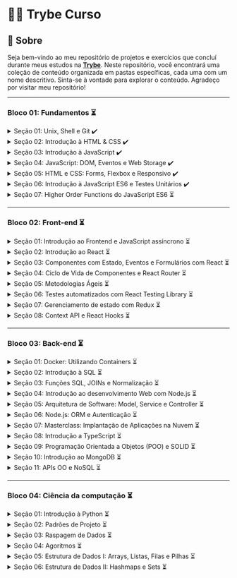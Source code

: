 # 👨‍💻 Trybe Curso
## 📌 Sobre

Seja bem-vindo ao meu repositório de projetos e exercícios que concluí durante meus estudos na [**Trybe**](https://www.betrybe.com/). Neste repositório, você encontrará uma coleção de conteúdo organizada em pastas específicas, cada uma com um nome descritivo. Sinta-se à vontade para explorar o conteúdo. Agradeço por visitar meu repositório!

---

### Bloco 01: Fundamentos ⏳

<details>
  <summary>Seção 01: Unix, Shell e Git ✔️</summary></br>

  - [x] Dia 01: Unix & Shell
  - [x] Dia 02: Git - O que é e para que serve
  - [x] Dia 03: Git & GitHub - Entendendo os comandos
</details>

<details>
  <summary>Seção 02: Introdução à HTML & CSS ✔️</summary></br>

  - [x] Dia 01: HTML & CSS - Estruturas de página
  - [x] Dia 02: HTML & CSS - Primeiros passos em CSS
  - [x] Dia 03: HTML & CSS - Seletores e posicionamento
  - [x] Dia 04: HTML Semântico
</details>

<details>
  <summary>Seção 03: Introdução à JavaScript ✔️</summary></br>

  - [x] Dia 01: JavaScript - Primeiros passos
  - [x] Dia 02: JavaScript - Array e loop For
  - [x] Dia 03: JavaScript - Funções
  - [x] Dia 04: JavaScript - Objetos
  - [x] Dia 05: JavaScript ES6 - let, const, arrow functions e template literals
</details>

<details>
  <summary>Seção 04: JavaScript: DOM, Eventos e Web Storage ✔️</summary></br>

  - [x] Dia 01: JavaScript - DOM e seletores
  - [x] Dia 02: JavaScript - Trabalhando com elementos
  - [x] Dia 03: JavaScript - Eventos
  - [x] Dia 04: JavaScript - Web Storage
</details>

<details>
  <summary>Seção 05: HTML e CSS: Forms, Flexbox e Responsivo ✔️</summary></br>

  - [x] Dia 01: HTML & CSS - Forms
  - [x] Dia 02: Bibliotecas JavaScript e Frameworks CSS
  - [x] Dia 03: CSS Flexbox - Parte 1
  - [x] Dia 04: CSS Flexbox - Parte 2
  - [x] Dia 05: CSS Responsivo - Mobile First
</details>

<details>
  <summary>Seção 06: Introdução à JavaScript ES6 e Testes Unitários ✔️</summary></br>

  - [x] Dia 01: Fluxo de exceções e manipulação de objetos
  - [x] Dia 02: Primeiros passos em Jest
  - [x] Dia 03: Matchers e cobertura de código
</details>

<details>
  <summary>Seção 07: Higher Order Functions do JavaScript ES6 ⏳</summary></br>

  - [x] Dia 01: Introdução a Higher Order Functions 
  - [x] Dia 02: Higher Order Functions - sort e map
  - [ ] Dia 03: Higher Order Functions - filter e reduce
  - [ ] Dia 04: JavaScript ES6 - spread operator, rest parameters e object destructuring
  - [ ] Dia 05: JavaScript ES6 - Array destructuring, Default destructuring, Object property shorthand e fault parameters
</details>

---

### Bloco 02: Front-end ⏳

<details>
  <summary>Seção 01: Introdução ao Frontend e JavaScript assíncrono ⏳</summary></br>

  - [ ] Dia 01: Ambiente de desenvolvimento
  - [ ] Dia 02: JavaScript Assíncrono - Promises e fetch
  - [ ] Dia 03: Prática - Casa de câmbio
  - [ ] Dia 04: Async, await e testes assíncronos 
</details>

<details>
  <summary>Seção 02: Introdução ao React ⏳</summary></br>

  - [ ] Dia 01: 'Hello, world!' no React!
  - [ ] Dia 02: Componentes React
</details>

<details>
  <summary>Seção 03: Componentes com Estado, Eventos e Formulários com React ⏳</summary></br>

  - [ ] Dia 01: Componentes com estado e eventos
  - [ ] Dia 02: Formulários no React
</details>

<details>
  <summary>Seção 04: Ciclo de Vida de Componentes e React Router ⏳</summary></br>

  - [ ] Dia 01: Ciclo de vida de componentes
  - [ ] Dia 02: React Router
</details>

<details>
  <summary>Seção 05: Metodologias Ágeis ⏳</summary></br>

  - [ ] Dia 01: Metodologias Ágeis
</details>

<details>
  <summary>Seção 06: Testes automatizados com React Testing Library ⏳</summary></br>

  - [ ] Dia 01: RTL - Primeiros passos
  - [ ] Dia 02: RTL - Mocks e Inputs
  - [ ] Dia 03: RTL - Testando React Router
</details>

<details>
  <summary>Seção 07: Gerenciamento de estado com Redux ⏳</summary></br>

  - [ ] Dia 01: Introdução ao Redux - O estado global da aplicação
  - [ ] Dia 02: Usando o Redux no React
  - [ ] Dia 03: Usando o Redux no React - Prática
  - [ ] Dia 04: Usando o Redux no React - Actions Assíncronas
  - [ ] Dia 05: Testes em React-Redux
</details>

<details>
  <summary>Seção 08: Context API e React Hooks ⏳</summary></br>

  - [ ] Dia 01: React Hooks - useState e useEffect
  - [ ] Dia 02: Context API
  - [ ] Dia 03: Custom Hooks
</details>

---

### Bloco 03: Back-end ⏳

<details>
  <summary>Seção 01: Docker: Utilizando Containers ⏳</summary></br>

  - [ ] Dia 01: Utilizando Containers - Docker
  - [ ] Dia 02: Manipulando Imagens no Docker
  - [ ] Dia 03: Orquestrando Containers com Docker Compose
</details>

<details>
  <summary>Seção 02: Introdução à SQL ⏳</summary></br>

  - [ ] Dia 01: Banco de dados SQL
  - [ ] Dia 02: Encontrando dados em um banco de dados
  - [ ] Dia 03: Filtrando dados de forma específica
  - [ ] Dia 04: Manipulando tabelas
</details>

<details>
  <summary>Seção 03: Funções SQL, JOINs e Normalização ⏳</summary></br>

  - [ ] Dia 01: Funções mais usadas no SQL
  - [ ] Dia 02: Descomplicando JOINs
  - [ ] Dia 03: Transformando ideias em um modelo de banco de dados
</details>

<details>
  <summary>Seção 04: Introdução ao desenvolvimento Web com Node.js ⏳</summary></br>

  - [ ] Dia 01: Node.js: Runtime Assíncrono
  - [ ] Dia 02: Node.js: API REST com Express
  - [ ] Dia 03: Node.js: Testes de Integração
  - [ ] Dia 04: Node.js: Express e Middlewares
  - [ ] Dia 05: Node.js: Express e MySQL
</details>

<details>
  <summary>Seção 05: Arquitetura de Software: Model, Service e Controller ⏳</summary></br>

  - [ ] Dia 01: Arquitetura de Software: Camada Model
  - [ ] Dia 02: Arquitetura de Software: Camada Service
  - [ ] Dia 03: Arquitetura de Software: Camada Controller
</details>

<details>
  <summary>Seção 06: Node.js: ORM e Autenticação ⏳</summary></br>

  - [ ] Dia 01: ORM - Interface da aplicação com o banco de dados
  - [ ] Dia 02: ORM - Associations 1:1 e 1:N
  - [ ] Dia 03: ORM - Associations N:N e Transactions
  - [ ] Dia 04: JWT - (JSON Web Token)
</details>

<details>
  <summary>Seção 07: Masterclass: Implantação de Aplicações na Nuvem ⏳</summary></br>

  - [ ] Dia 01: Infraestutura: Deploy com Railway
</details>

<details>
  <summary>Seção 08: Introdução a TypeScript ⏳</summary></br>

  - [ ] Dia 01: Introdução ao TypeScript
  - [ ] Dia 02: Tipagem Estática e Generics
  - [ ] Dia 03: Express com TypeScript
</details>

<details>
  <summary>Seção 09: Programação Orientada a Objetos (POO) e SOLID ⏳</summary></br>

  - [ ] Dia 01: Introdução à Orientação a Objetos
  - [ ] Dia 02: Herança e Composição
  - [ ] Dia 03: Polimorfismo
  - [ ] Dia 04: SOLID - Introdução e Princípios S, O e D
  - [ ] Dia 05: SOLID - Princípios L e I
</details>

<details>
  <summary>Seção 10: Introdução ao MongoDB ⏳</summary></br>

  - [ ] Dia 01: MongoDB - Introdução
  - [ ] Dia 02: Filter Operators
  - [ ] Dia 03: Operadores de consulta
  - [ ] Dia 04: Updates Simples
  - [ ] Dia 05: Updates Complexos - Arrays
</details>

<details>
  <summary>Seção 11: APIs OO e NoSQL ⏳</summary></br>

  - [ ] Dia 01: APIs orientadas a objetos e NoSQL: POO e ODMs
  - [ ] Dia 02: APIs orientadas a objetos e NoSQL: Herança e Abstração
</details>

---

### Bloco 04: Ciência da computação ⏳

<details>
  <summary>Seção 01: Introdução à Python ⏳</summary></br>

  - [ ] Dia 01: Aprendendo Python
  - [ ] Dia 02: Entrada e Saída de Dados
  - [ ] Dia 03: Testes
</details>

<details>
  <summary>Seção 02: Padrões de Projeto ⏳</summary></br>

  - [ ] Dia 01: P.O.O em Python
  - [ ] Dia 02: Padrões - Iterator, Adapter, Strategy
  - [ ] Dia 03: Padrões - Decorator, Observer, Factory
</details>

<details>
  <summary>Seção 03: Raspagem de Dados ⏳</summary></br>

  - [ ] Dia 01: Raspagem de Dados
  - [ ] Dia 02: Outras Ferramentas de Raspagem de Dados
  - [ ] Dia 03: Dia de Atividades - Crawlers + POO
</details>

<details>
  <summary>Seção 04: Agoritmos ⏳</summary></br>

  - [ ] Dia 01: Complexidade de Algoritmos
  - [ ] Dia 02: Recursividade e Estratégias para solução de problemas
  - [ ] Dia 03: Algoritmos de ordenação e busca
</details>

<details>
  <summary>Seção 05: Estrutura de Dados I: Arrays, Listas, Filas e Pilhas ⏳</summary></br>

  - [ ] Dia 01: Arquitetura de Computadores
  - [ ] Dia 02: Arquitetura de redes
  - [ ] Dia 03: Arrays
  - [ ] Dia 04: Nó e Listas Encadeadas
  - [ ] Dia 05: Pilhas e Filas
</details>

<details>
  <summary>Seção 06: Estrutura de Dados II: Hashmaps e Sets ⏳</summary></br>

  - [ ] Dia 01: Hashmap e Dict
  - [ ] Dia 02: Set
</details>
